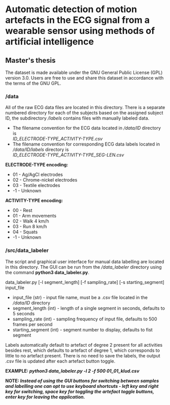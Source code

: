 # Automatic detection of motion artefacts in the ECG signal from a wearable sensor using methods of artificial intelligence
## Master's thesis

The dataset is made available under the GNU General Public License (GPL) version 3.0. Users are free to use and share this dataset in accordance with the terms of the GNU GPL.

### /data
All of the raw ECG data files are located in this directory. There is a separate numbered directory for each of the subjects based on the assigned subject ID, the subdirectory */labels* contains files with manually labeled data.
* The filename convention for the ECG data located in */data/ID* directory is  
*ID_ELECTRODE-TYPE_ACTIVITY-TYPE.csv*
* The filename convention for corresponding ECG data labels located in */data/ID/labels* directory is  
*ID_ELECTRODE-TYPE_ACTIVITY-TYPE_SEG-LEN.csv*

__ELECTRODE-TYPE encoding:__
* 01    - Ag/AgCl electrodes
* 02    - Chrome-nickel electrodes
* 03    - Textile electrodes
* -1    - Unknown

__ACTIVITY-TYPE encoding:__
* 00    - Rest
* 01    - Arm movements
* 02    - Walk 4 km/h
* 03    - Run 8 km/h
* 04    - Squats
* -1    - Unknown

### /src/data_labeler

The script and graphical user interface for manual data labelling are located in this directory. The GUI can be run from the */data_labeler* directory using the command __python3 data_labeler.py__.

data_labeler.py [-l segment_length] [-f sampling_rate] [-s starting_segment] input_file
* input_file (str)       - input file name, must be a .csv file located in the */data/ID* directory
* segment_length (int)   - length of a single segment in seconds, defaults to 5 seconds
* sampling_rate (int)    - sampling frequency of input file, defaults to 500 frames per second
* starting_segment (int) - segment number to display, defaults to fist segment

Labels automatically default to artefact of degree 2 present for all activities besides rest, which defaults to artefact of degree 1, which corresponds to little to no artefact present. There is no need to save the labels, the output .csv file is updated after each artefact button toggle.

__EXAMPLE: *python3 data_labeler.py -l 2 -f 500 01_01_klud.csv*__

__NOTE: *Instead of using the GUI buttons for switching between samples and labelling one can opt to use keyboard shortcuts - left key and right key for switching, space key for toggling the artefact toggle buttons, enter key for leaving the application.*__


